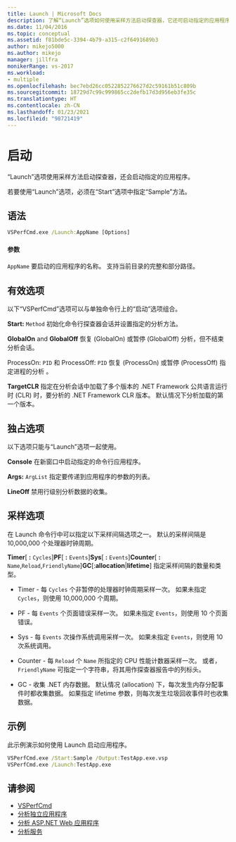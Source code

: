 ```yaml
---
title: Launch | Microsoft Docs
description: 了解“Launch”选项如何使用采样方法启动探查器，它还可启动指定的应用程序。
ms.date: 11/04/2016
ms.topic: conceptual
ms.assetid: f81bde5c-3394-4b79-a315-c2f6491689b3
author: mikejo5000
ms.author: mikejo
manager: jillfra
monikerRange: vs-2017
ms.workload:
- multiple
ms.openlocfilehash: bec7ebd26cc0522852276627d2c59161b51c809b
ms.sourcegitcommit: 18729d7c99c999865cc2defb17d3d956eb3fe35c
ms.translationtype: HT
ms.contentlocale: zh-CN
ms.lasthandoff: 01/23/2021
ms.locfileid: "98721419"
---
```

# <a name="launch"></a>启动
“Launch”选项使用采样方法启动探查器，还会启动指定的应用程序。

 若要使用“Launch”选项，必须在“Start”选项中指定“Sample”方法。

## <a name="syntax"></a>语法

```cmd
VSPerfCmd.exe /Launch:AppName [Options]
```

#### <a name="parameters"></a>参数
 `AppName` 要启动的应用程序的名称。 支持当前目录的完整和部分路径。

## <a name="valid-options"></a>有效选项
 以下“VSPerfCmd”选项可以与单独命令行上的“启动”选项组合。

 **Start:** `Method` 初始化命令行探查器会话并设置指定的分析方法。

 **GlobalOn** and **GlobalOff** 恢复 (GlobalOn) 或暂停 (GlobalOff) 分析，但不结束分析会话。

 ProcessOn: `PID` 和 ProcessOff: `PID` 恢复 (ProcessOn) 或暂停 (ProcessOff) 指定进程的分析 。

 **TargetCLR** 指定在分析会话中加载了多个版本的 .NET Framework 公共语言运行时 (CLR) 时，要分析的 .NET Framework CLR 版本。 默认情况下分析加载的第一个版本。

## <a name="exclusive-options"></a>独占选项
 以下选项只能与“Launch”选项一起使用。

 **Console** 在新窗口中启动指定的命令行应用程序。

 **Args:** `ArgList` 指定要传递到应用程序的参数的列表。

 **LineOff** 禁用行级别分析数据的收集。

## <a name="sampling-options"></a>采样选项
 在 Launch 命令行中可以指定以下采样间隔选项之一。 默认的采样间隔是 10,000,000 个处理器时钟周期。

 **Timer**[ **:** `Cycles`]**PF**[ **:** `Events`]**Sys**[ **:** `Events`]**Counter**[ **:** `Name`,`Reload`,`FriendlyName`]**GC**[:**allocation**&#124;**lifetime**] 指定采样间隔的数量和类型。

- Timer - 每 `Cycles` 个非暂停的处理器时钟周期采样一次。 如果未指定 `Cycles`，则使用 10,000,000 个周期。

- PF - 每 `Events` 个页面错误采样一次。 如果未指定 `Events`，则使用 10 个页面错误。

- Sys - 每 `Events` 次操作系统调用采样一次。 如果未指定 `Events`，则使用 10 次系统调用。

- Counter - 每 `Reload` 个 `Name` 所指定的 CPU 性能计数器采样一次。 或者，`FriendlyName` 可指定一个字符串，将其用作探查器报告中的列标头。

- GC - 收集 .NET 内存数据。 默认情况 (allocation) 下，每次发生内存分配事件时都收集数据。 如果指定 lifetime 参数，则每次发生垃圾回收事件时也收集数据。

## <a name="example"></a>示例
 此示例演示如何使用 Launch 启动应用程序。

```cmd
VSPerfCmd.exe /Start:Sample /Output:TestApp.exe.vsp
VSPerfCmd.exe /Launch:TestApp.exe
```

## <a name="see-also"></a>请参阅
- [VSPerfCmd](../profiling/vsperfcmd.md)
- [分析独立应用程序](../profiling/command-line-profiling-of-stand-alone-applications.md)
- [分析 ASP.NET Web 应用程序](../profiling/command-line-profiling-of-aspnet-web-applications.md)
- [分析服务](../profiling/command-line-profiling-of-services.md)
